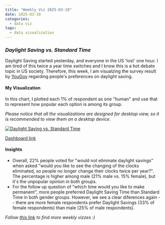 ```yaml
---
title: "Weekly Viz 2025-03-10"
date: 2025-03-10
categories:
  - data viz
tags:
  - data visualization
---
```


### *Daylight Saving vs. Standard Time*

Daylight Saving started yesterday, and everyone in the US 'lost' one hour. I am tired of this twice a year time switches and I know this is a hot debate topic in US society. Therefore, this week, I am visualzing the survey result by [YouGov](https://today.yougov.com/(popup:search/daylight%20saving)) regarding people's preferences on daylight saving.  

#### My Visualization

In this chart, I plotted each 1% of respondent as one "human" and use that to represent how popular each option is among its group.    

*Please notice that all the visualizations are designed for desktop view, so it is recommended to view them on a desktop device.*  

<div class='tableauPlaceholder' id='viz1741673378598' style='position: relative'>
  <noscript><a href='#'>
    <img alt='Daylight Saving vs. Standard Time ' src='https:&#47;&#47;public.tableau.com&#47;static&#47;images&#47;20&#47;20250310DaylightSavingvs_StandardTime&#47;DaylightSavingvs_StandardTime&#47;1_rss.png' style='border: none' />
  </a></noscript>
  <object class='tableauViz'  style='display:none;'>
    <param name='host_url' value='https%3A%2F%2Fpublic.tableau.com%2F' />
    <param name='embed_code_version' value='3' />
    <param name='site_root' value='' />
    <param name='name' value='20250310DaylightSavingvs_StandardTime&#47;DaylightSavingvs_StandardTime' />
    <param name='tabs' value='no' />
    <param name='toolbar' value='yes' />
    <param name='static_image' value='https:&#47;&#47;public.tableau.com&#47;static&#47;images&#47;20&#47;20250310DaylightSavingvs_StandardTime&#47;DaylightSavingvs_StandardTime&#47;1.png' />
    <param name='animate_transition' value='yes' />
    <param name='display_static_image' value='yes' />
    <param name='display_spinner' value='yes' />
    <param name='display_overlay' value='yes' />
    <param name='display_count' value='yes' />
    <param name='language' value='en-US' />
    <param name='filter' value='publish=yes' />
  </object></div>             
  <script type='text/javascript'>            
    var divElement = document.getElementById('viz1741673378598');        
    var vizElement = divElement.getElementsByTagName('object')[0];       
    if ( divElement.offsetWidth > 800 ) { vizElement.style.minWidth='420px';vizElement.style.maxWidth='650px';vizElement.style.width='100%';vizElement.style.minHeight='587px';vizElement.style.maxHeight='887px';vizElement.style.height=(divElement.offsetWidth*0.75)+'px';} else if ( divElement.offsetWidth > 500 ) { vizElement.style.minWidth='420px';vizElement.style.maxWidth='650px';vizElement.style.width='100%';vizElement.style.minHeight='587px';vizElement.style.maxHeight='887px';vizElement.style.height=(divElement.offsetWidth*0.75)+'px';} else { vizElement.style.width='100%';vizElement.style.height='727px';}     
    var scriptElement = document.createElement('script');              
    scriptElement.src = 'https://public.tableau.com/javascripts/api/viz_v1.js';    
    vizElement.parentNode.insertBefore(scriptElement, vizElement);         
  </script>

[Dashboard link](https://public.tableau.com/views/20250310DaylightSavingvs_StandardTime/DaylightSavingvs_StandardTime?:language=en-US&publish=yes&:sid=&:redirect=auth&:display_count=n&:origin=viz_share_link)

#### Insights
* Overall, 22% people voted for "would not eliminate daylight savings" when asked "would you like to see the changing of the clocks eliminated, so people no longer change their clocks twice per year?". The percentage is higher among male (21% male vs. 15% female), but it's the unpopular opinion in both groups.  
* For the follow up question of "which time would you like to make permanent", more people preferred Daylight Saving Time than Standard Time in both gender groups. However, we see a clear diferences again -- there are more female respondents prefer Daylight Savings (33% of female respondents) than male (25% of male respondents).   

*Follow [this link](https://yudong-94.github.io/personal-website/project/WeeklyViz2025/) to find more weekly vizzes :)*
